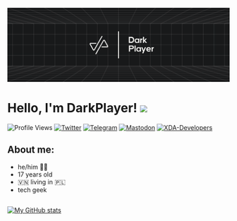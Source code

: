 ![](https://raw.githubusercontent.com/DarkPlayerr/DarkPlayerr/master/images/banner.png)

# Hello, I'm DarkPlayer! <img src="https://user-images.githubusercontent.com/42378118/110234147-e3259600-7f4e-11eb-95be-0c4047144dea.gif" width="30">

![Profile Views](https://komarev.com/ghpvc/?username=DarkPlayerr&style=for-the-badge&color=1DA1F2)
[![Twitter](https://img.shields.io/twitter/follow/dvrkplayer?color=1DA1F2&logo=twitter&style=for-the-badge)](https://twitter.com/intent/follow?screen_name=dvrkplayer)
[![Telegram](https://img.shields.io/static/v1?label=&message=darkplayer&logo=telegram&logoColor=blue&color=gray&style=for-the-badge)](https://t.me/dvrkplayer)
[![Mastodon](https://img.shields.io/badge/-MASTODON-%232B90D9?style=for-the-badge&logo=mastodon&logoColor=595aff&color=gray)](https://androiddev.social/@darkplayer)
[![XDA-Developers](https://img.shields.io/badge/XDA--Developers-%23AC6E2F.svg?style=for-the-badge&logo=XDA-Developers&logoColor=orange&color=gray)](https://forum.xda-developers.com/m/dar3kplaygam3s.6728109/)

## About me:
- he/him 🏳️‍🌈
- 17 years old
- 🇻🇳 living in 🇵🇱
- tech geek

## 

[![My GitHub stats](https://github-readme-stats.vercel.app/api?username=DarkPlayerr&show_icons=true&count_private=true&include_all_commits=true&title_color=FAF9F6&text_color=FAF9F6&icon_color=FAF9F6&bg_color=18191A)](https://github.com/anuraghazra/github-readme-stats)
